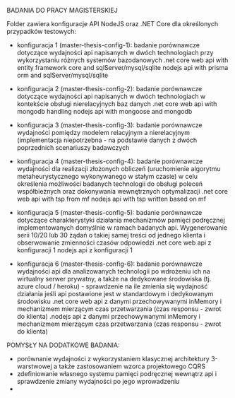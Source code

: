 BADANIA DO PRACY MAGISTERSKIEJ

Folder zawiera konfiguracje API NodeJS oraz .NET Core dla określonych przypadków testowych:

- konfiguracja 1 (master-thesis-config-1):
badanie porównawcze dotyczące wydajności api napisanych w dwóch technologiach przy wykorzystaniu różnych systemów bazodanowych
	.net core web api with entity framework core and sqlServer/mysql/sqlite
	nodejs api with prisma orm and sqlServer/mysql/sqlite

- konfiguracja 2 (master-thesis-config-2):
badanie porównawcze dotyczące wydajności api napisanych w dwóch technologiach w kontekście obsługi nierelacyjnych baz danych
	.net core web api with mongodb handling
	nodejs api with mongoose and mongodb

- konfiguracja 3 (master-thesis-config-3):
badanie porównawcze wydajności pomiędzy modelem relacyjnym a nierelacyjnym (implementacja niepotrzebna - na podstawie danych z dwóch poprzednich scenariuszy badawczych

- konfiguracja 4 (master-thesis-config-4):
badanie porównawcze wydajności dla realizacji złożonych obliczeń (uruchomienie algorytmu metaheurystycznego wykonywanego w stałym czasie) w celu określenia możliwości badanych technologii do obsługi poleceń współbieżnych oraz dokonywania wewnętrznych optymalizacji
	.net core web api with tsp from mf
	nodejs api with tsp written based on mf
	
- konfiguracja 5 (master-thesis-config-5):
badanie porównawcze dotyczące charakterystyki działania mechanizmów pamięci podręcznej implementowanych domyślnie w ramach badanych api. Wygenerowanie serii 10/20 lub 30 żądań o takiej samej treści od jednego klienta i obserwowanie zmienności czasów odpowiedzi
	.net core web api z konfiguracji 1
	nodejs api z konfiguracji 1
	
- konfiguracja 6 (master-thesis-config-6):
badanie porównawcze wydajności api dla analizowanych technologii po wdrożeniu ich na wirtualny serwer prywatny, a także na dedykowane środowiska (tj. azure cloud / heroku) - sprawdzenie na ile zmienia się wydajność działania jeśli api postawione jest w standardowym i dedykowanym środowisku
	.net core web api z danymi przechowywanymi inMemory i mechanizmem mierzącym czas przetwarzania (czas responsu - zwrot do klienta)
	.nodejs api z danymi przechowywanymi inMemory i mechanizmem mierzącym czas przetwarzania (czas responsu - zwrot do klienta)

POMYSŁY NA DODATKOWE BADANIA:
- porównanie wydajności z wykorzystaniem klasycznej architektury 3-warstwowej a także zastosowaniem wzorca projektowego CQRS
- zdefiniowanie własnego systemu pamięci podręcznej wewnątrz api i sprawdzenie zmiany wydajności po jego wprowadzeniu
- 